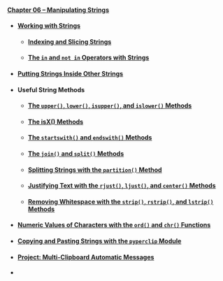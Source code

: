 #### [Chapter 06 – Manipulating Strings](chapter06.pdf)
- #### [Working with Strings](practice06_01.py)
  - #### [Indexing and Slicing Strings](practice06_02.py)
  - #### [The `in` and `not in` Operators with Strings](practice06_03.py)
- #### [Putting Strings Inside Other Strings](practice06_04.py)
- #### Useful String Methods
  - #### [The `upper()`, `lower()`, `isupper()`, and `islower()` Methods](practice06_05.py)
  - #### [The isX() Methods](practice06_06.py)
  - #### [The `startswith()` and `endswith()` Methods](practice06_07.py)
  - #### [The `join()` and `split()` Methods](practice06_08.py)
  - #### [Splitting Strings with the `partition()` Method](practice06_09.py)
  - #### [Justifying Text with the `rjust()`, `ljust()`, and `center()` Methods](practice06_10.py)
  - #### [Removing Whitespace with the `strip()`, `rstrip()`, and `lstrip()` Methods](practice06_11.py)
- #### [Numeric Values of Characters with the `ord()` and `chr()` Functions](practice06_12.py)
- #### [Copying and Pasting Strings with the `pyperclip` Module](practice06_13.py)
- #### [Project: Multi-Clipboard Automatic Messages](project06_01.py)
- 